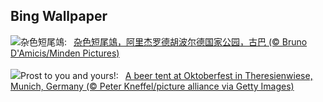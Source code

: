 ## Bing Wallpaper
![](https://www.bing.com/th?id=OHR.CubanTody_ZH-CN8656368705_UHD.jpg&w=1000)杂色短尾鴗:&nbsp;&ensp;[杂色短尾鴗，阿里杰罗德胡波尔德国家公园，古巴 (© Bruno D'Amicis/Minden Pictures)](https://www.bing.com/th?id=OHR.CubanTody_ZH-CN8656368705_UHD.jpg)
<br><br/>
![](https://www.bing.com/th?id=OHR.OktoberfestWorkers_EN-US5478786117_UHD.jpg&w=1000)Prost to you and yours!:&nbsp;&ensp;[A beer tent at Oktoberfest in Theresienwiese, Munich, Germany (© Peter Kneffel/picture alliance via Getty Images)](https://www.bing.com/th?id=OHR.OktoberfestWorkers_EN-US5478786117_UHD.jpg)
<br><br/>
